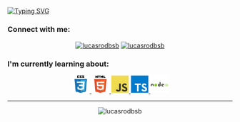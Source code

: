 <a href="https://git.io/typing-svg"><img src="https://readme-typing-svg.demolab.com?font=Fira+Code&size=30&duration=2000&pause=1000&color=FFFFFF&width=623&height=80&lines=Hi!%F0%9F%98%85;I'm+Lucas+Rodrigues%F0%9F%A7%94%F0%9F%8F%BB%E2%80%8D%E2%99%82%EF%B8%8F;And+I'm+a+Front-End+Developer.%F0%9F%92%BB" alt="Typing SVG" /></a>

<h3 align="left">Connect with me:</h3>
<p align="center">
  <a href="https://linkedin.com/in/lucas-rocha-515358223" target="blank"><img align="center" src="https://raw.githubusercontent.com/rahuldkjain/github-profile-readme-generator/master/src/images/icons/Social/linked-in-alt.svg" alt="lucasrodbsb" height="30" width="40" /></a>
  <a href="https://github.com/lucasrodbsb" target="blank"><img align="center" src="https://raw.githubusercontent.com/rahuldkjain/github-profile-readme-generator/master/src/images/icons/Social/github.svg" alt="lucasrodbsb" height="30" width="40" /></a>
</p>


<h3 align="left">I'm currently learning about:</h3>
<p align="center">
  <a href="https://www.w3schools.com/css/" target="_blank" rel="noreferrer"> <img src="https://raw.githubusercontent.com/devicons/devicon/master/icons/css3/css3-original-wordmark.svg" alt="css3" width="40" height="40"/> </a> 
  <a href="https://www.w3.org/html/" target="_blank" rel="noreferrer"> <img src="https://raw.githubusercontent.com/devicons/devicon/master/icons/html5/html5-original-wordmark.svg" alt="html5" width="40" height="40"/> </a>
  <a href="https://developer.mozilla.org/en-US/docs/Web/JavaScript" target="_blank" rel="noreferrer"> <img src="https://raw.githubusercontent.com/devicons/devicon/master/icons/javascript/javascript-original.svg" alt="javascript" width="40" height="40"/> </a>
  <a href="https://www.typescriptlang.org/" target="_blank" rel="noreferrer"> <img src="https://raw.githubusercontent.com/devicons/devicon/master/icons/typescript/typescript-original.svg" alt="typescript" width="40" height="40"/> </a> 
  <a href="https://nodejs.org" target="_blank" rel="noreferrer"> <img src="https://raw.githubusercontent.com/devicons/devicon/master/icons/nodejs/nodejs-original-wordmark.svg" alt="nodejs" width="40" height="40"/> </a> 
</p>

<hr>

<p align="center"><img src="https://github-readme-stats.vercel.app/api/top-langs?username=lucasrodbsb&show_icons=true&theme=dark&hide_border=true&locale=en&layout=compact" alt="lucasrodbsb" /></p>

